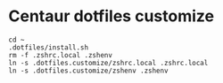 # Centaur dotfiles customize #

``` shell
cd ~
.dotfiles/install.sh
rm -f .zshrc.local .zshenv
ln -s .dotfiles.customize/zshrc.local .zshrc.local
ln -s .dotfiles.customize/zshenv .zshenv
```
